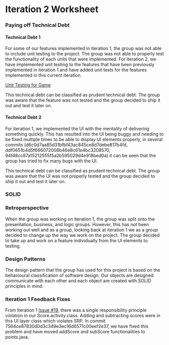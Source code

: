 Iteration 2 Worksheet
=====================

### Paying off Technical Debt

#### Technical Debt 1
For some of our features implemented in iteration 1, the group was not able to include unit testing to the project. The group was not able to properly test the functionality of each units that were implemented. For iteration 2, we have implemented unit testing to the features that have been previously implemented in iteration 1 and have added unit tests for the features implemented in this current iteration.

[Unit Testing for Game](https://code.cs.umanitoba.ca/winter-2022-a01/group-10/sport-box-score-manager/-/commit/3e33f02b77e44e5b0ad3a893fcf2effcac6fbf1d)

This technical debt can be classified as prudent technical debt. The group was aware that the feature was not tested and the group decided to ship it out and test it later on.

#### Technical Debt 2
For iteration 1, we implemented the UI with the mentality of delivering something quickly. This has resulted into the UI being buggy and needing to be fixed multiple times to be able to display UI elements properly, in several commits (d6c0d7aa85d31bfbf43ac845ce8d7debe817b4fd, ddf0651b4d5f666072008b46e8c61e4bc3208570, 94f48cc87a15212555f5a2b595029d4e918bed0a) it can be seen that the group has tried to fix many bugs with the UI.

This technical debt can be classified as prudent technical debt. The group was aware that the UI was not properly tested and the group decided to ship it out and test it later on.

### SOLID


### Retroperspective
When the group was working on iteration 1, the group was split onto the presentation, business, and logic groups. However, this has not been working out well and as a group, looking back at iteration 1 we as a group decided to change up the way we work on the project. The group decided to take up and work on a feature individually from the UI elements to testing.

### Design Patterns
The design pattern that the group has used for this project is based on the behavioural classification of software design. Our objects are designed communicate with each other and each object are created with SOLID principles in mind.

### Iteration 1 Feedback Fixes
From Iteration 1 [Issue #19](https://code.cs.umanitoba.ca/winter-2022-a01/group-10/sport-box-score-manager/-/issues/19), there was a single responsibility principle violation in our Score.activity.class. Adding and subtracting scores were in this UI layer class which violates SRP. In commit 7564ce87830d0d3c349e3ec16d6571c00eef2e37, we have fixed this problem and have moved addScore and subScore functionalities to points.java.
